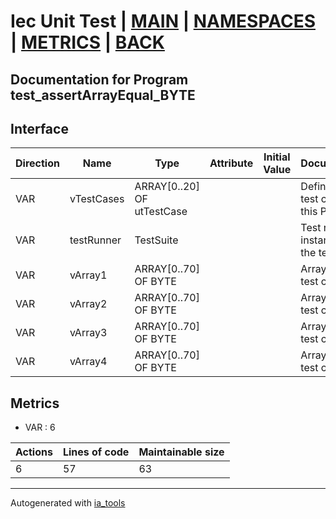 # Iec Unit Test | [MAIN] | [NAMESPACES] | [METRICS] | [BACK]  

## Documentation for Program test_assertArrayEqual_BYTE  

## Interface  

| Direction | Name | Type | Attribute | Initial Value | Documentation |
| --------- | ---- | ---- | --------- | ------------- | ------------- |
| VAR | vTestCases | ARRAY[0..20] OF utTestCase |  |  | Definition of all test cases for this POU |  
| VAR | testRunner | TestSuite |  |  | Test runner instance to run the tests |  
| VAR | vArray1 | ARRAY[0..70] OF BYTE |  |  | Array data 1 of test case 1 |  
| VAR | vArray2 | ARRAY[0..70] OF BYTE |  |  | Array data 2 of test case 1 |  
| VAR | vArray3 | ARRAY[0..70] OF BYTE |  |  | Array data 3 of test case 2 |  
| VAR | vArray4 | ARRAY[0..70] OF BYTE |  |  | Array data 4 of test case 2 |  


## Metrics  

- VAR : 6

| Actions | Lines of code | Maintainable size |
| ------- | ------------- | ----------------- |
| 6 | 57 | 63 |

---
Autogenerated with [ia_tools](https://github.com/tkucic/ia_tools)  

[MAIN]: ../../../../index.md
[NAMESPACES]: ../../nsList.md
[METRICS]: ../../../metrics.md
[BACK]: ../nsMain.md
